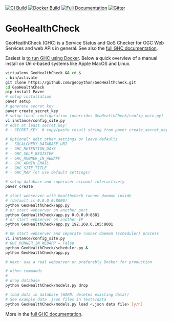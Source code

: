 [![CI Build](https://github.com/geopython/GeoHealthCheck/actions/workflows/main.yml/badge.svg)](https://github.com/geopython/GeoHealthCheck/actions/workflows/main.yml)
[![Docker Build](https://github.com/geopython/GeoHealthCheck/actions/workflows/docker.yml/badge.svg)](https://github.com/geopython/GeoHealthCheck/actions/workflows/docker.yml)
[![Full Documentation](https://img.shields.io/badge/ReadTheDocs-online-green.svg)](https://docs.geohealthcheck.org)
[![Gitter](https://img.shields.io/gitter/room/geopython/GeoHealthCheck.svg?style=flat-square)](https://gitter.im/geopython/GeoHealthCheck)

GeoHealthCheck
==============

GeoHealthCheck (GHC) is a Service Status and QoS Checker for OGC Web Services and web APIs in general. 
See also the [full GHC documentation](http://docs.geohealthcheck.org/). 

Easiest is [to run GHC using Docker](https://github.com/geopython/GeoHealthCheck/blob/master/docker/README.md).
Below a quick overview of a manual install on Unix-based systems like Apple MacOS and Linux.

```bash
virtualenv GeoHealthCheck && cd $_
. bin/activate
git clone https://github.com/geopython/GeoHealthCheck.git
cd GeoHealthCheck
pip install Paver
# setup installation
paver setup
# generate secret key
paver create_secret_key
# setup local configuration (overrides GeoHealthCheck/config_main.py)
vi instance/config_site.py
# edit at least secret key:
# - SECRET_KEY  # copy/paste result string from paver create_secret_key

# Optional: edit other settings or leave defaults
# - SQLALCHEMY_DATABASE_URI
# - GHC_RETENTION_DAYS
# - GHC_SELF_REGISTER
# - GHC_RUNNER_IN_WEBAPP
# - GHC_ADMIN_EMAIL
# - GHC_SITE_TITLE
# - GHC_MAP (or use default settings)

# setup database and superuser account interactively 
paver create

# start webserver with healthcheck runner daemon inside 
# (default is 0.0.0.0:8000)
python GeoHealthCheck/app.py  
# or start webserver on another port
python GeoHealthCheck/app.py 0.0.0.0:8881
# or start webserver on another IP
python GeoHealthCheck/app.py 192.168.0.105:8001

# OR start webserver and separate runner daemon (scheduler) process
vi instance/config_site.py
# GHC_RUNNER_IN_WEBAPP = False
python GeoHealthCheck/scheduler.py & 
python GeoHealthCheck/app.py  

# next: use a real webserver or preferably Docker for production

# other commands
#
# drop database
python GeoHealthCheck/models.py drop

# load data in database (WARN: deletes existing data!)
# See example data .json files in tests/data
python GeoHealthCheck/models.py load <.json data file> [y/n]

```

More in the [full GHC documentation](http://docs.geohealthcheck.org/).
